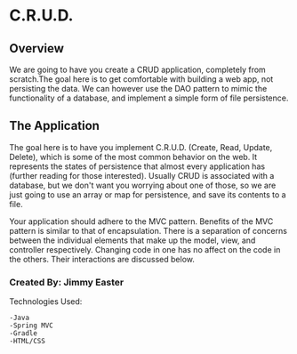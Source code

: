 # C.R.U.D.


## Overview

We are going to have you create a CRUD application, completely from scratch.The goal here is to get comfortable with building a web app, not persisting the data. We can however use the DAO pattern to mimic the functionality of a database, and implement a simple form of file persistence.

## The Application

The goal here is to have you implement C.R.U.D. (Create, Read, Update, Delete), which is some of the most common behavior on the web. It represents the states of persistence that almost every application has (further reading for those interested). Usually CRUD is associated with a database, but we don't want you worrying about one of those, so we are just going to use an array or map for persistence, and save its contents to a file.

Your application should adhere to the MVC pattern. Benefits of the MVC pattern is similar to that of encapsulation. There is a separation of concerns between the individual elements that make up the model, view, and controller respectively. Changing code in one has no affect on the code in the others. Their interactions are discussed below.

### Created By: Jimmy Easter

Technologies Used:

	-Java
	-Spring MVC
	-Gradle
	-HTML/CSS
	
